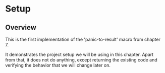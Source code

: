 # Setup

## Overview

This is the first implementation of the 'panic-to-result' macro from chapter 7.

It demonstrates the project setup we will be using in this chapter. Apart from that, it does not do anything, except returning the existing code and verifying the behavior that we will change later on.
